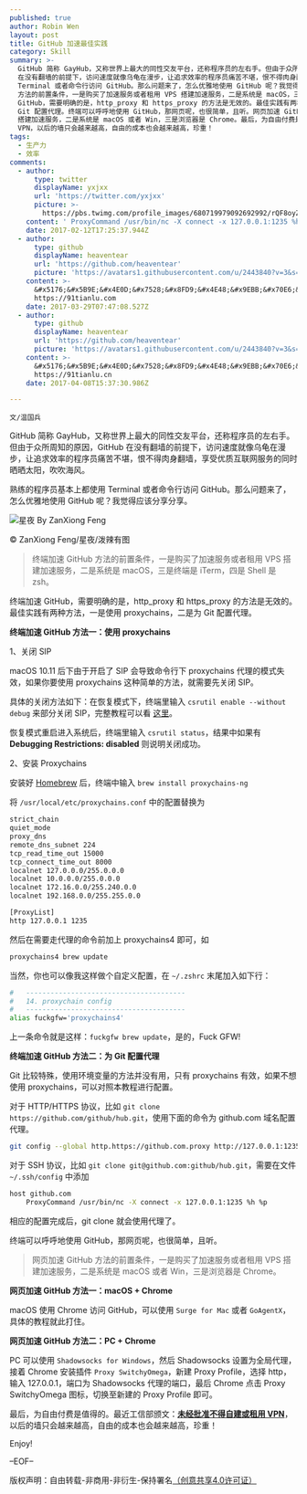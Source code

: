 ```yaml
---
published: true
author: Robin Wen
layout: post
title: GitHub 加速最佳实践
category: Skill
summary: >-
  GitHub 简称 GayHub，又称世界上最大的同性交友平台，还称程序员的左右手。但由于众所周知的原因，GitHub
  在没有翻墙的前提下，访问速度就像乌龟在漫步，让追求效率的程序员痛苦不堪，恨不得肉身翻墙，享受优质互联网服务的同时晒晒太阳，吹吹海风。熟练的程序员基本上都使用
  Terminal 或者命令行访问 GitHub。那么问题来了，怎么优雅地使用 GitHub 呢？我觉得应该分享分享。终端加速 GitHub
  方法的前置条件，一是购买了加速服务或者租用 VPS 搭建加速服务，二是系统是 macOS，三是终端是 iTerm，四是 Shell 是 zsh。终端加速
  GitHub，需要明确的是，http_proxy 和 https_proxy 的方法是无效的。最佳实践有两种方法，一是使用 proxychains，二是为
  Git 配置代理。终端可以呼呼地使用 GitHub，那网页呢，也很简单，且听。网页加速 GitHub 方法的前置条件，一是购买了加速服务或者租用 VPS
  搭建加速服务，二是系统是 macOS 或者 Win，三是浏览器是 Chrome。最后，为自由付费是值得的。最近工信部颁文：未经批准不得自建或租用
  VPN，以后的墙只会越来越高，自由的成本也会越来越高，珍重！
tags:
  - 生产力
  - 效率
comments:
  - author:
      type: twitter
      displayName: yxjxx
      url: 'https://twitter.com/yxjxx'
      picture: >-
        https://pbs.twimg.com/profile_images/680719979092692992/rQF8oyZD_bigger.png
    content: ' ProxyCommand /usr/bin/nc -X connect -x 127.0.0.1:1235 %h %p doesn&apos;t work for me.'
    date: 2017-02-12T17:25:37.944Z
  - author:
      type: github
      displayName: heaventear
      url: 'https://github.com/heaventear'
      picture: 'https://avatars1.githubusercontent.com/u/2443840?v=3&s=73'
    content: >-
      &#x5176;&#x5B9E;&#x4E0D;&#x7528;&#x8FD9;&#x4E48;&#x9EBB;&#x70E6;&#xFF0C;&#x6302;&#x4E2A;&#x5916;&#x7F51;&#x52A0;&#x901F;&#x5668;&#x5C31;&#x884C;&#x4E86;&#xFF0C;&#x6211;&#x7528;&#x7684;&#x662F;&#x5929;&#x8DEF;&#x52A0;&#x901F;&#x5668;&#xFF0C;&#x6548;&#x679C;&#x633A;&#x597D;&#x7684;,
      https://91tianlu.com
    date: 2017-03-29T07:47:08.527Z
  - author:
      type: github
      displayName: heaventear
      url: 'https://github.com/heaventear'
      picture: 'https://avatars1.githubusercontent.com/u/2443840?v=3&s=73'
    content: >-
      &#x5176;&#x5B9E;&#x4E0D;&#x7528;&#x8FD9;&#x4E48;&#x9EBB;&#x70E6;&#xFF0C;&#x6302;&#x4E2A;&#x5916;&#x7F51;&#x52A0;&#x901F;&#x5668;&#x5C31;&#x884C;&#x4E86;&#xFF0C;&#x6211;&#x7528;&#x7684;&#x662F;&#x5929;&#x8DEF;&#x52A0;&#x901F;&#x5668;&#xFF0C;&#x6548;&#x679C;&#x633A;&#x597D;&#x7684;,
      https://91tianlu.cn
    date: 2017-04-08T15:37:30.986Z

---
```


`文/温国兵`

GitHub 简称 GayHub，又称世界上最大的同性交友平台，还称程序员的左右手。但由于众所周知的原因，GitHub 在没有翻墙的前提下，访问速度就像乌龟在漫步，让追求效率的程序员痛苦不堪，恨不得肉身翻墙，享受优质互联网服务的同时晒晒太阳，吹吹海风。

熟练的程序员基本上都使用 Terminal 或者命令行访问 GitHub。那么问题来了，怎么优雅地使用 GitHub 呢？我觉得应该分享分享。

![星夜 By ZanXiong Feng](http://i.imgur.com/SjmvjQm.jpg)

© ZanXiong Feng/星夜/泼辣有图

> 终端加速 GitHub 方法的前置条件，一是购买了加速服务或者租用 VPS 搭建加速服务，二是系统是 macOS，三是终端是 iTerm，四是 Shell 是 zsh。

终端加速 GitHub，需要明确的是，http_proxy 和 https_proxy 的方法是无效的。最佳实践有两种方法，一是使用 proxychains，二是为 Git 配置代理。

**终端加速 GitHub 方法一：使用 proxychains**

1、关闭 SIP

macOS 10.11 后下由于开启了 SIP 会导致命令行下 proxychains 代理的模式失效，如果你要使用 proxychains 这种简单的方法，就需要先关闭 SIP。

具体的关闭方法如下：在恢复模式下，终端里输入 `csrutil enable --without debug` 来部分关闭 SIP，完整教程可以看 [这里](https://totalfinder.binaryage.com/system-integrity-protection)。

恢复模式重启进入系统后，终端里输入 `csrutil status`，结果中如果有 **Debugging Restrictions: disabled** 则说明关闭成功。

2、安装 Proxychains

安装好 [Homebrew](http://brew.sh) 后，终端中输入 `brew install proxychains-ng`

将 `/usr/local/etc/proxychains.conf` 中的配置替换为

``` bash
strict_chain
quiet_mode
proxy_dns
remote_dns_subnet 224
tcp_read_time_out 15000
tcp_connect_time_out 8000
localnet 127.0.0.0/255.0.0.0
localnet 10.0.0.0/255.0.0.0
localnet 172.16.0.0/255.240.0.0
localnet 192.168.0.0/255.255.0.0

[ProxyList]
http 127.0.0.1 1235
```

然后在需要走代理的命令前加上 proxychains4 即可，如

``` bash
proxychains4 brew update
```

当然，你也可以像我这样做个自定义配置，在 `~/.zshrc` 末尾加入如下行：

``` bash
#   ---------------------------------------
#   14. proxychain config
#   ---------------------------------------
alias fuckgfw='proxychains4'
```

上一条命令就是这样：`fuckgfw brew update`，是的，Fuck GFW!

**终端加速 GitHub 方法二：为 Git 配置代理**

Git 比较特殊，使用环境变量的方法并没有用，只有 proxychains 有效，如果不想使用 proxychains，可以对照本教程进行配置。

对于 HTTP/HTTPS 协议，比如 `git clone https://github.com/github/hub.git`，使用下面的命令为 github.com 域名配置代理。

``` bash
git config --global http.https://github.com.proxy http://127.0.0.1:1235
```

对于 SSH 协议，比如 `git clone git@github.com:github/hub.git`，需要在文件 `~/.ssh/config` 中添加

``` bash
host github.com
    ProxyCommand /usr/bin/nc -X connect -x 127.0.0.1:1235 %h %p
```

相应的配置完成后，git clone 就会使用代理了。

终端可以呼呼地使用 GitHub，那网页呢，也很简单，且听。

> 网页加速 GitHub 方法的前置条件，一是购买了加速服务或者租用 VPS 搭建加速服务，二是系统是 macOS 或者 Win，三是浏览器是 Chrome。

**网页加速 GitHub 方法一：macOS + Chrome**

macOS 使用 Chrome 访问 GitHub，可以使用 `Surge for Mac` 或者 `GoAgentX`，具体的教程就此打住。

**网页加速 GitHub 方法二：PC + Chrome**

PC 可以使用 `Shadowsocks for Windows`，然后 Shadowsocks 设置为全局代理，接着 Chrome 安装插件 `Proxy SwitchyOmega`，新建 Proxy Profile，选择 http，输入 127.0.0.1，端口为 Shadowsocks 代理的端口，最后 Chrome 点击 Proxy SwitchyOmega 图标，切换至新建的 Proxy Profile 即可。

最后，为自由付费是值得的。最近工信部颁文：**[未经批准不得自建或租用 VPN](http://www.miit.gov.cn/n1146290/n4388791/c5471946/content.html)**，以后的墙只会越来越高，自由的成本也会越来越高，珍重！

Enjoy!

–EOF–

版权声明：自由转载-非商用-非衍生-保持署名<a href="http://creativecommons.org/licenses/by-nc-nd/4.0/deed.zh" target="_blank">（创意共享4.0许可证）</a>
